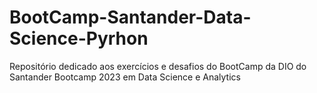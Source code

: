 # BootCamp-Santander-Data-Science-Pyrhon
Repositório dedicado aos exercícios e desafios do BootCamp da DIO do Santander Bootcamp 2023 em Data Science e Analytics
